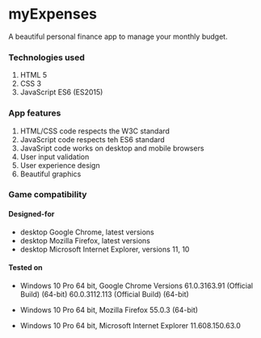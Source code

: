 # myExpenses

A beautiful personal finance app to manage your monthly budget.

### Technologies used

1. HTML 5
2. CSS 3
3. JavaScript ES6 (ES2015)

### App features

1. HTML/CSS code respects the W3C standard
2. JavaScript code respects teh ES6 standard
3. JavaSript code works on desktop and mobile browsers
4. User input validation
5. User experience design
6. Beautiful graphics

### Game compatibility

#### Designed-for

* desktop Google Chrome, latest versions
* desktop Mozilla Firefox, latest versions
* desktop Microsoft Internet Explorer, versions 11, 10

#### Tested on

* Windows 10 Pro 64 bit, Google Chrome Versions
    61.0.3163.91  (Official Build) (64-bit)
    60.0.3112.113 (Official Build) (64-bit)

* Windows 10 Pro 64 bit, Mozilla Firefox 55.0.3 (64-bit)

* Windows 10 Pro 64 bit, Microsoft Internet Explorer 11.608.150.63.0
